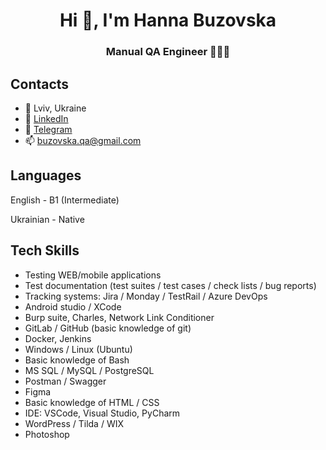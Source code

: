 <h1 align="center">
Hi 👋, I'm Hanna Buzovska
</h1> 

<h3 align="center">
Manual QA Engineer 👩🏼‍💻
</h3> 

## Contacts

- 📍 Lviv, Ukraine
- 📝 [LinkedIn](https://www.linkedin.com/in/hanna-buzovska/)
- 📝 [Telegram](https://t.me/HannaBuzovska)
- 📫 buzovska.qa@gmail.com

## Languages

English - B1 (Intermediate)

Ukrainian - Native

## Tech Skills

- Testing WEB/mobile applications
- Test documentation (test suites / test cases / check lists / bug reports)
- Tracking systems: Jira / Monday / TestRail / Azure DevOps
- Android studio / XCode
- Burp suite, Charles, Network Link Conditioner
- GitLab / GitHub (basic knowledge of git)
- Docker, Jenkins
- Windows / Linux (Ubuntu)
- Basic knowledge of Bash
- MS SQL / MySQL / PostgreSQL
- Postman / Swagger
- Figma
- Basic knowledge of HTML / CSS
- IDE: VSCode, Visual Studio, PyCharm
- WordPress / Tilda / WIX
- Photoshop
<!---
HannaBuzovska/HannaBuzovska is a ✨ special ✨ repository because its `README.md` (this file) appears on your GitHub profile.
You can click the Preview link to take a look at your changes.
--->
